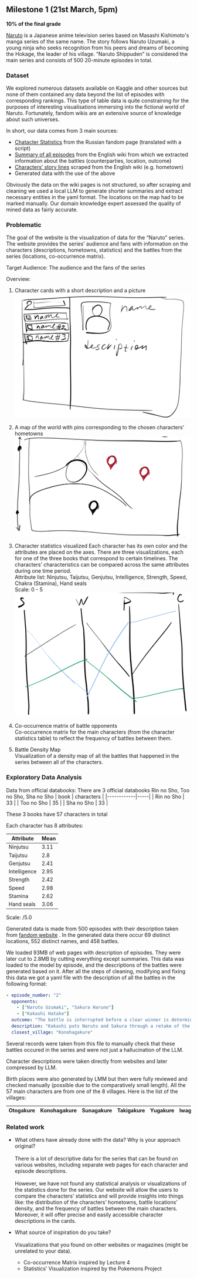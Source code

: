 ## Milestone 1 (21st March, 5pm)

**10% of the final grade**

[Naruto](https://en.wikipedia.org/wiki/Naruto_(TV_series)) is a Japanese anime television series based on Masashi Kishimoto's manga series of the same name. The story follows Naruto Uzumaki, a young ninja who seeks recognition from his peers and dreams of becoming the Hokage, the leader of his village. “Naruto Shippuden” is considered the main series and consists of 500 20-minute episodes in total. 


### Dataset

We explored numerous datasets available on Kaggle and other sources but none of them contained any data beyond the list of episodes with corresponding rankings.
This type of table data is quite constraining for the purposes of interesting visualisations immersing into the fictional world of Naruto. Fortunately, fandom wikis are an extensive source of knowledge about such universes.
 
In short, our data comes from 3 main sources:
 - [Chatacter Statistics](https://naruto.fandom.com/ru/wiki/%D0%9F%D0%B0%D1%80%D0%B0%D0%BC%D0%B5%D1%82%D1%80_%D0%A1%D0%BF%D0%BE%D1%81%D0%BE%D0%B1%D0%BD%D0%BE%D1%81%D1%82%D0%B5%D0%B9) from the Russian fandom page (translated with a script)
 - [Summary of all episodes](https://naruto.fandom.com/wiki/The_New_Target) from the English wiki from which we extracted information about the battles (counterparties, location, outcome)
 - [Characters’ story lines](https://naruto.fandom.com/wiki/The_New_Target) scraped from the English wiki (e.g. hometown)
 - Generated data with the use of the above

Obviously the data on the wiki pages is not structured, so after scraping and cleaning we used a local LLM to generate shorter summaries and extract necessary entities in the yaml format. The locations on the map had to be marked manually. Our domain knowledge expert assessed the quality of mined data as fairly accurate.


### Problematic

The goal of the website is the visualization of data for the “Naruto” series. The website provides the series’ audience and fans with information on the characters (descriptions, hometowns, statistics) and the battles from the series (locations, co-occurrence matrix).

Target Audience: The audience and the fans of the series

Overview: 
1. Character cards with a short description and a picture ![](./imgs/first.png)
2. A map of the world with pins corresponding to the chosen characters’ hometowns ![](./imgs/second.png)
3. Character statistics visualized
Each character has its own color and the attributes are placed on the axes. There are three visualizations, each for one of the three books that correspond to certain timelines. The characters’ characteristics can be compared across the same attributes during one time period. \
Attribute list: Ninjutsu, Taijutsu, Genjutsu, Intelligence, Strength, Speed, Chakra (Stamina), Hand seals \
Scale: 0 - 5 ![](./imgs/third.png)

4. Co-occurrence matrix of battle opponents \
Co-occurrence matrix for the main characters (from the character statistics table) to reflect the frequency of battles between them.

5. Battle Density Map \
Visualization of a density map of all the battles that happened in the series between all of the characters.



### Exploratory Data Analysis

Data from official databooks:
There are 3 official databooks Rin no Sho, Too no Sho, Sha no Sho
| book       | characters |
|------------|-----|
| Rin no Sho | 33  |
| Too no Sho | 35  |
| Sha no Sho | 33  |

These 3 books have 57 characters in total

Each character has 8 attributes: 

| Attribute    | Mean |
|--------------|------|
| Ninjutsu     | 3.11 |
| Taijutsu     | 2.8  |
| Genjutsu     | 2.41 |
| Intelligence | 2.95 |
| Strength     | 2.42 |
| Speed        | 2.98 |
| Stamina      | 2.62 |
| Hand seals   | 3.06 |

Scale: /5.0

Generated data is made from 500 episodes with their description taken from [fandom website](https://naruto.fandom.com/) . In the generated data there occur 69 distinct locations, 552 distinct names, and 458 battles.

We loaded 93MB of web pages with description of episodes. They were later cut to 2.8MB by cutting everything except summaries. This data was loaded to the model by episode, and the descriptions of the battles were generated based on it.
After all the steps of cleaning, modifying and fixing this data we got a yaml file with the description of all the battles in the following format:
```yaml
- episode_number: "2"
  opponents:
    - ["Naruto Uzumaki", "Sakura Haruno"]
    - ["Kakashi Hatake"]
  outcome: "The battle is interrupted before a clear winner is determined, focusing on assessing Naruto and Sakura's growth after training with the Sannin."
  description: "Kakashi puts Naruto and Sakura through a retake of the bell test to gauge their progress, utilizing his Sharingan to challenge them despite their increased strength from training with Jiraiya and Tsunade."
  closest_village: "Konohagakure"
```

Several records were taken from this file to manually check that these battles occured in the series and were not just a hallucination of the LLM.

Character descriptions were taken directly from websites and later compressed by LLM.

Birth places were also generated by LMM but then were fully reviewed and checked manually (possible due to the comparatively small length). All the 57 main characters are from one of the 8 villages. Here is the list of the villages:

| Otogakure | Konohagakure | Sunagakure | Takigakure | Yugakure | Iwagakure | Kirigakure | Unknown |
|-----------|--------------|---------|------------|----------|-----------|-------------|-------------|

### Related work


- What others have already done with the data? Why is your approach original? \
\
There is a lot of descriptive data for the series that can be found on various websites, including separate web pages for each character and episode descriptions. \
\
However, we have not found any statistical analysis or visualizations of the statistics done for the series. Our website will allow the users to compare the characters’ statistics and will provide insights into things like: the distribution of the characters’ hometowns, battle locations’ density, and the frequency of battles between the main characters. Moreover, it will offer precise and easily accessible character descriptions in the cards.

- What source of inspiration do you take? \
\
Visualizations that you found on other websites or magazines (might be unrelated to your data). 
    - Co-occurrence Matrix inspired by Lecture 4
    - Statistics’ Visualization inspired by the Pokemons Project